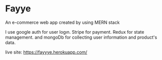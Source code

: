 # Fayye
An e-commerce web app created by using MERN stack

I use google auth for user logın.
Stripe for payment.
Redux for state management.
and mongoDb for collecting user information and product's data.

live site: https://fayyye.herokuapp.com/ 


